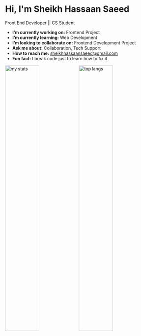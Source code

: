 # Hi, I'm Sheikh Hassaan Saeed
Front End Developer || CS Student



-  **I’m currently working on:** Frontend Project
-  **I’m currently learning:** Web Development
-  **I’m looking to collaborate on:** Frontend Development Project
-  **Ask me about:** Collaboration, Tech Support
-  **How to reach me:** sheikhhassaansaeed@gmail.com
-  **Fun fact:** I break code just to learn how to fix it



<img alt="my stats" align="left" width="47%" src="https://github-readme-stats.vercel.app/api?username=sheikh-hassaan-saeed&theme=dark"/>
<img alt="top langs" align="left" width="47%" src="https://github-readme-stats.vercel.app/api/top-langs/?username=sheikh-hassaan-saeed&theme=dark&layout=compact"/>



